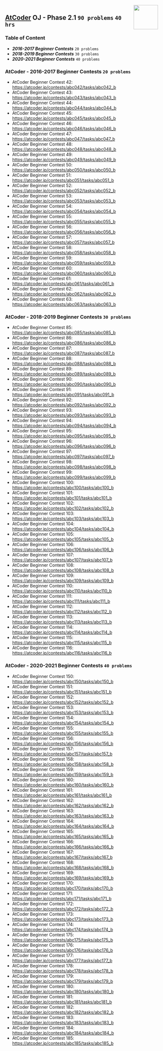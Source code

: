 <img align="right" width="80" height="80" src="https://github.com/cs-MohamedAyman/Problem-Solving-Training/blob/master/online-judges-logos/atcoder.jpg">

## [AtCoder](https://atcoder.jp/) OJ - Phase 2.1 `90 problems` `40 hrs`

### Table of Content

- ***2016-2017 Beginner Contests*** 	`20 problems`
- ***2018-2019 Beginner Contests*** 	`30 problems`
- ***2020-2021 Beginner Contests*** 	`40 problems`

### AtCoder - 2016-2017 Beginner Contests `20 problems`

- AtCoder Beginner Contest 42: https://atcoder.jp/contests/abc042/tasks/abc042_b
- AtCoder Beginner Contest 43: https://atcoder.jp/contests/abc043/tasks/abc043_b
- AtCoder Beginner Contest 44: https://atcoder.jp/contests/abc044/tasks/abc044_b
- AtCoder Beginner Contest 45: https://atcoder.jp/contests/abc045/tasks/abc045_b
- AtCoder Beginner Contest 46: https://atcoder.jp/contests/abc046/tasks/abc046_b
- AtCoder Beginner Contest 47: https://atcoder.jp/contests/abc047/tasks/abc047_b
- AtCoder Beginner Contest 48: https://atcoder.jp/contests/abc048/tasks/abc048_b
- AtCoder Beginner Contest 49: https://atcoder.jp/contests/abc049/tasks/abc049_b
- AtCoder Beginner Contest 50: https://atcoder.jp/contests/abc050/tasks/abc050_b
- AtCoder Beginner Contest 51: https://atcoder.jp/contests/abc051/tasks/abc051_b
- AtCoder Beginner Contest 52: https://atcoder.jp/contests/abc052/tasks/abc052_b
- AtCoder Beginner Contest 53: https://atcoder.jp/contests/abc053/tasks/abc053_b
- AtCoder Beginner Contest 54: https://atcoder.jp/contests/abc054/tasks/abc054_b
- AtCoder Beginner Contest 55: https://atcoder.jp/contests/abc055/tasks/abc055_b
- AtCoder Beginner Contest 56: https://atcoder.jp/contests/abc056/tasks/abc056_b
- AtCoder Beginner Contest 57: https://atcoder.jp/contests/abc057/tasks/abc057_b
- AtCoder Beginner Contest 58: https://atcoder.jp/contests/abc058/tasks/abc058_b
- AtCoder Beginner Contest 59: https://atcoder.jp/contests/abc059/tasks/abc059_b
- AtCoder Beginner Contest 60: https://atcoder.jp/contests/abc060/tasks/abc060_b
- AtCoder Beginner Contest 61: https://atcoder.jp/contests/abc061/tasks/abc061_b
- AtCoder Beginner Contest 62: https://atcoder.jp/contests/abc062/tasks/abc062_b
- AtCoder Beginner Contest 63: https://atcoder.jp/contests/abc063/tasks/abc063_b

### AtCoder - 2018-2019 Beginner Contests `30 problems`

- AtCoder Beginner Contest 85: https://atcoder.jp/contests/abc085/tasks/abc085_b
- AtCoder Beginner Contest 86: https://atcoder.jp/contests/abc086/tasks/abc086_b
- AtCoder Beginner Contest 87: https://atcoder.jp/contests/abc087/tasks/abc087_b
- AtCoder Beginner Contest 88: https://atcoder.jp/contests/abc088/tasks/abc088_b
- AtCoder Beginner Contest 89: https://atcoder.jp/contests/abc089/tasks/abc089_b
- AtCoder Beginner Contest 90: https://atcoder.jp/contests/abc090/tasks/abc090_b
- AtCoder Beginner Contest 91: https://atcoder.jp/contests/abc091/tasks/abc091_b
- AtCoder Beginner Contest 92: https://atcoder.jp/contests/abc092/tasks/abc092_b
- AtCoder Beginner Contest 93: https://atcoder.jp/contests/abc093/tasks/abc093_b
- AtCoder Beginner Contest 94: https://atcoder.jp/contests/abc094/tasks/abc094_b
- AtCoder Beginner Contest 95: https://atcoder.jp/contests/abc095/tasks/abc095_b
- AtCoder Beginner Contest 96: https://atcoder.jp/contests/abc096/tasks/abc096_b
- AtCoder Beginner Contest 97: https://atcoder.jp/contests/abc097/tasks/abc097_b
- AtCoder Beginner Contest 98: https://atcoder.jp/contests/abc098/tasks/abc098_b
- AtCoder Beginner Contest 99: https://atcoder.jp/contests/abc099/tasks/abc099_b
- AtCoder Beginner Contest 100: https://atcoder.jp/contests/abc100/tasks/abc100_b
- AtCoder Beginner Contest 101: https://atcoder.jp/contests/abc101/tasks/abc101_b
- AtCoder Beginner Contest 102: https://atcoder.jp/contests/abc102/tasks/abc102_b
- AtCoder Beginner Contest 103: https://atcoder.jp/contests/abc103/tasks/abc103_b
- AtCoder Beginner Contest 104: https://atcoder.jp/contests/abc104/tasks/abc104_b
- AtCoder Beginner Contest 105: https://atcoder.jp/contests/abc105/tasks/abc105_b
- AtCoder Beginner Contest 106: https://atcoder.jp/contests/abc106/tasks/abc106_b
- AtCoder Beginner Contest 107: https://atcoder.jp/contests/abc107/tasks/abc107_b
- AtCoder Beginner Contest 108: https://atcoder.jp/contests/abc108/tasks/abc108_b
- AtCoder Beginner Contest 109: https://atcoder.jp/contests/abc109/tasks/abc109_b
- AtCoder Beginner Contest 110: https://atcoder.jp/contests/abc110/tasks/abc110_b
- AtCoder Beginner Contest 111: https://atcoder.jp/contests/abc111/tasks/abc111_b
- AtCoder Beginner Contest 112: https://atcoder.jp/contests/abc112/tasks/abc112_b
- AtCoder Beginner Contest 113: https://atcoder.jp/contests/abc113/tasks/abc113_b
- AtCoder Beginner Contest 114: https://atcoder.jp/contests/abc114/tasks/abc114_b
- AtCoder Beginner Contest 115: https://atcoder.jp/contests/abc115/tasks/abc115_b
- AtCoder Beginner Contest 116: https://atcoder.jp/contests/abc116/tasks/abc116_b

### AtCoder - 2020-2021 Beginner Contests `40 problems`

- AtCoder Beginner Contest 150: https://atcoder.jp/contests/abc150/tasks/abc150_b
- AtCoder Beginner Contest 151: https://atcoder.jp/contests/abc151/tasks/abc151_b
- AtCoder Beginner Contest 152: https://atcoder.jp/contests/abc152/tasks/abc152_b
- AtCoder Beginner Contest 153: https://atcoder.jp/contests/abc153/tasks/abc153_b
- AtCoder Beginner Contest 154: https://atcoder.jp/contests/abc154/tasks/abc154_b
- AtCoder Beginner Contest 155: https://atcoder.jp/contests/abc155/tasks/abc155_b
- AtCoder Beginner Contest 156: https://atcoder.jp/contests/abc156/tasks/abc156_b
- AtCoder Beginner Contest 157: https://atcoder.jp/contests/abc157/tasks/abc157_b
- AtCoder Beginner Contest 158: https://atcoder.jp/contests/abc158/tasks/abc158_b
- AtCoder Beginner Contest 159: https://atcoder.jp/contests/abc159/tasks/abc159_b
- AtCoder Beginner Contest 160: https://atcoder.jp/contests/abc160/tasks/abc160_b
- AtCoder Beginner Contest 161: https://atcoder.jp/contests/abc161/tasks/abc161_b
- AtCoder Beginner Contest 162: https://atcoder.jp/contests/abc162/tasks/abc162_b
- AtCoder Beginner Contest 163: https://atcoder.jp/contests/abc163/tasks/abc163_b
- AtCoder Beginner Contest 164: https://atcoder.jp/contests/abc164/tasks/abc164_b
- AtCoder Beginner Contest 165: https://atcoder.jp/contests/abc165/tasks/abc165_b
- AtCoder Beginner Contest 166: https://atcoder.jp/contests/abc166/tasks/abc166_b
- AtCoder Beginner Contest 167: https://atcoder.jp/contests/abc167/tasks/abc167_b
- AtCoder Beginner Contest 168: https://atcoder.jp/contests/abc168/tasks/abc168_b
- AtCoder Beginner Contest 169: https://atcoder.jp/contests/abc169/tasks/abc169_b
- AtCoder Beginner Contest 170: https://atcoder.jp/contests/abc170/tasks/abc170_b
- AtCoder Beginner Contest 171: https://atcoder.jp/contests/abc171/tasks/abc171_b
- AtCoder Beginner Contest 172: https://atcoder.jp/contests/abc172/tasks/abc172_b
- AtCoder Beginner Contest 173: https://atcoder.jp/contests/abc173/tasks/abc173_b
- AtCoder Beginner Contest 174: https://atcoder.jp/contests/abc174/tasks/abc174_b
- AtCoder Beginner Contest 175: https://atcoder.jp/contests/abc175/tasks/abc175_b
- AtCoder Beginner Contest 176: https://atcoder.jp/contests/abc176/tasks/abc176_b
- AtCoder Beginner Contest 177: https://atcoder.jp/contests/abc177/tasks/abc177_b
- AtCoder Beginner Contest 178: https://atcoder.jp/contests/abc178/tasks/abc178_b
- AtCoder Beginner Contest 179: https://atcoder.jp/contests/abc179/tasks/abc179_b
- AtCoder Beginner Contest 180: https://atcoder.jp/contests/abc180/tasks/abc180_b
- AtCoder Beginner Contest 181: https://atcoder.jp/contests/abc181/tasks/abc181_b
- AtCoder Beginner Contest 182: https://atcoder.jp/contests/abc182/tasks/abc182_b
- AtCoder Beginner Contest 183: https://atcoder.jp/contests/abc183/tasks/abc183_b
- AtCoder Beginner Contest 184: https://atcoder.jp/contests/abc184/tasks/abc184_b
- AtCoder Beginner Contest 185: https://atcoder.jp/contests/abc185/tasks/abc185_b
